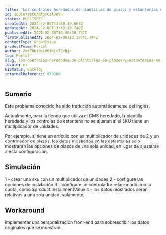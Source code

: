 ```yaml
---
title: 'Los controles heredados de plantillas de plazos y estanterías no tienen en cuenta los multiplicadores de unidades'
id: 1E0Co7ssCUAKAgxCzlJoVn
status: PUBLISHED
createdAt: 2024-02-08T13:39:40.663Z
updatedAt: 2024-02-08T13:48:30.740Z
publishedAt: 2024-02-08T13:48:30.740Z
firstPublishedAt: 2024-02-08T13:39:41.744Z
contentType: knownIssue
productTeam: Portal
author: 2mXZkbi0oi061KicTExNjo
tag: Portal
slug: los-controles-heredados-de-plantillas-de-plazos-y-estanterias-no-tienen-en-cuenta-los-multiplicadores-de-unidades
locale: es
kiStatus: Backlog
internalReference: 979205
---
```


## Sumario

<div class="alert alert-info">
  <p>Este problema conocido ha sido traducido automáticamente del inglés.</p>
</div>


Actualmente, para la tienda que utiliza el CMS heredado, la plantilla heredada y los controles de estantería no se ajustan si el SKU tiene un multiplicador de unidades.

Por ejemplo, si tiene un artículo con un multiplicador de unidades de 2 y un controlador de plazos, los datos mostrados en las estanterías solo mostrarán las opciones de plazos de una sola unidad, en lugar de ajustarse a esta configuración.


##

## Simulación


1 - crear una sku con un multiplicador de unidades
2 - configure las opciones de instalación
3 - configure un controlador relacionado con la cuota, como $product.InstallmentValue
4 - los datos mostrados serán relativos a una sola unidad, solamente.



## Workaround


implementar una personalización front-end para sobrescribir los datos originales que se muestran.





